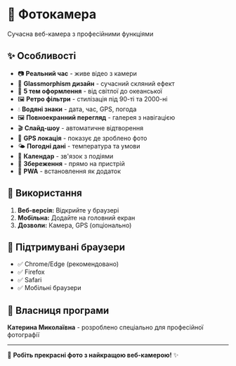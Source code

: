# 📸 Фотокамера

Сучасна веб-камера з професійними функціями

## ✨ Особливості

- 📷 **Реальний час** - живе відео з камери
- 🎨 **Glassmorphism дизайн** - сучасний скляний ефект
- 🌈 **5 тем оформлення** - від світлої до океанської
- 🖼️ **Ретро фільтри** - стилізація під 90-ті та 2000-ні
- 💧 **Водяні знаки** - дата, час, GPS, погода
- 🖼️ **Повноекранний перегляд** - галерея з навігацією
- 🎬 **Слайд-шоу** - автоматичне відтворення
- 📍 **GPS локація** - показує де зроблено фото
- 🌤️ **Погодні дані** - температура та умови
- 📅 **Календар** - зв'язок з подіями
- 💾 **Збереження** - прямо на пристрій
- 📱 **PWA** - встановлення як додаток

## 🚀 Використання

1. **Веб-версія:** Відкрийте у браузері
2. **Мобільна:** Додайте на головний екран
3. **Дозволи:** Камера, GPS (опціонально)

## 🎯 Підтримувані браузери

- ✅ Chrome/Edge (рекомендовано)
- ✅ Firefox 
- ✅ Safari
- ✅ Мобільні браузери

## 👑 Власниця програми

**Катерина Миколаївна** - розроблено спеціально для професійної фотографії

---

📸 **Робіть прекрасні фото з найкращою веб-камерою!** ✨
